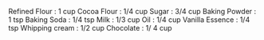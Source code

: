 Refined Flour : 1 cup
Cocoa Flour : 1/4 cup
Sugar  : 3/4 cup
Baking Powder : 1 tsp
Baking Soda : 1/4 tsp
Milk : 1/3 cup
Oil : 1/4 cup
Vanilla Essence : 1/4 tsp
Whipping cream : 1/2 cup 
Chocolate : 1/ 4 cup